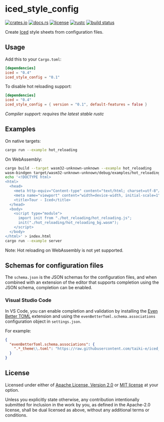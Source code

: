# iced_style_config

[![crates.io](https://img.shields.io/crates/v/iced_style_config?style=flat-square&logo=rust)](https://crates.io/crates/iced_style_config)
[![docs.rs](https://img.shields.io/badge/docs.rs-iced__style__config-blue?style=flat-square&logo=docs.rs)](https://docs.rs/iced_style_config)
[![license](https://img.shields.io/badge/license-Apache--2.0_OR_MIT-blue?style=flat-square)](#license)
[![rustc](https://img.shields.io/badge/rustc-stable-blue?style=flat-square&logo=rust)](https://www.rust-lang.org)
[![build status](https://img.shields.io/github/workflow/status/taiki-e/iced_style_config/CI/main?style=flat-square&logo=github)](https://github.com/taiki-e/iced_style_config/actions)

Create [Iced] style sheets from configuration files.

## Usage

Add this to your `Cargo.toml`:

```toml
[dependencies]
iced = "0.4"
iced_style_config = "0.1"
```

To disable hot reloading support:

```toml
[dependencies]
iced = "0.4"
iced_style_config = { version = "0.1", default-features = false }
```

*Compiler support: requires the latest stable rustc*

## Examples

On native targets:

```sh
cargo run --example hot_reloading
```

On WebAssembly:

```sh
cargo build --target wasm32-unknown-unknown --example hot_reloading
wasm-bindgen target/wasm32-unknown-unknown/debug/examples/hot_reloading.wasm --out-dir hot_reloading --web
echo '<!DOCTYPE html>
<html>
  <head>
    <meta http-equiv="Content-type" content="text/html; charset=utf-8"/>
    <meta name="viewport" content="width=device-width, initial-scale=1">
    <title>Tour - Iced</title>
  </head>
  <body>
    <script type="module">
      import init from "./hot_reloading/hot_reloading.js";
      init("./hot_reloading/hot_reloading_bg.wasm");
    </script>
  </body>
</html>' > index.html
cargo run --example server
```

Note: Hot reloading on WebAssembly is not yet supported.

## Schemas for configuration files

The `schema.json` is the JSON schemas for the configuration files, and when combined with an extension of the editor that supports completion using the JSON schema, completion can be enabled.

### Visual Studio Code

In VS Code, you can enable completion and validation by installing the [Even Better TOML] extension and using the `evenBetterToml.schema.associations` configuration object in `settings.json`.

For example:

```json
{
  "evenBetterToml.schema.associations": {
    ".*_theme\\.toml": "https://raw.githubusercontent.com/taiki-e/iced_style_config/main/schema.json",
  }
}
```

[Even Better TOML]: https://marketplace.visualstudio.com/items?itemName=tamasfe.even-better-toml
[Iced]: https://github.com/hecrj/iced

## License

Licensed under either of [Apache License, Version 2.0](LICENSE-APACHE) or
[MIT license](LICENSE-MIT) at your option.

Unless you explicitly state otherwise, any contribution intentionally submitted
for inclusion in the work by you, as defined in the Apache-2.0 license, shall
be dual licensed as above, without any additional terms or conditions.
